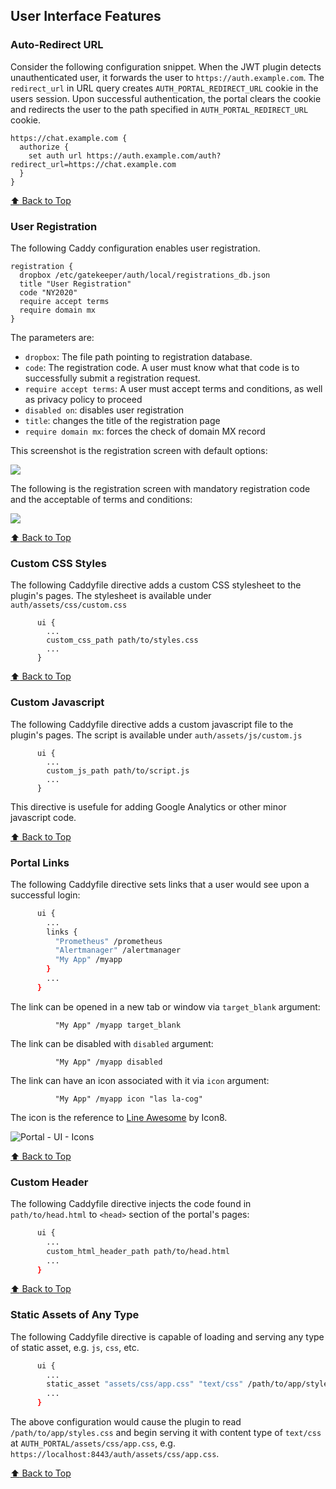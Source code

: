
## User Interface Features

### Auto-Redirect URL

Consider the following configuration snippet. When the JWT plugin detects
unauthenticated user, it forwards the user to `https://auth.example.com`.
The `redirect_url` in URL query creates `AUTH_PORTAL_REDIRECT_URL` cookie
in the users session. Upon successful authentication, the portal
clears the cookie and redirects the user to the path specified in
`AUTH_PORTAL_REDIRECT_URL` cookie.

```
https://chat.example.com {
  authorize {
    set auth url https://auth.example.com/auth?redirect_url=https://chat.example.com
  }
}
```

[:arrow_up: Back to Top](#table-of-contents)

### User Registration

The following Caddy configuration enables user registration.

```
registration {
  dropbox /etc/gatekeeper/auth/local/registrations_db.json
  title "User Registration"
  code "NY2020"
  require accept terms
  require domain mx
}
```

The parameters are:

* `dropbox`: The file path pointing to registration database.
* `code`: The registration code. A user must know what that code is to
  successfully submit a registration request.
* `require accept terms`: A user must accept terms and conditions, as well
  as privacy policy to proceed
* `disabled on`: disables user registration
* `title`: changes the title of the registration page
* `require domain mx`: forces the check of domain MX record

This screenshot is the registration screen with default options:

<img src="https://raw.githubusercontent.com/greenpau/caddy-auth-portal/main/assets/docs/images/portal_registration_simple.png">

The following is the registration screen with mandatory registration
code and the acceptable of terms and conditions:

<img src="https://raw.githubusercontent.com/greenpau/caddy-auth-portal/main/assets/docs/images/portal_registration_terms_code.png">

[:arrow_up: Back to Top](#table-of-contents)

### Custom CSS Styles

The following Caddyfile directive adds a custom CSS stylesheet to the
plugin's pages. The stylesheet is available under `auth/assets/css/custom.css`

```
      ui {
        ...
        custom_css_path path/to/styles.css
        ...
      }
```

[:arrow_up: Back to Top](#table-of-contents)

### Custom Javascript

The following Caddyfile directive adds a custom javascript file to the
plugin's pages. The script is available under `auth/assets/js/custom.js`

```
      ui {
        ...
        custom_js_path path/to/script.js
        ...
      }
```

This directive is usefule for adding Google Analytics or other
minor javascript code.

[:arrow_up: Back to Top](#table-of-contents)

### Portal Links

The following Caddyfile directive sets links that a user would see
upon a successful login:

```bash
      ui {
        ...
        links {
          "Prometheus" /prometheus
          "Alertmanager" /alertmanager
          "My App" /myapp
        }
        ...
      }
```

The link can be opened in a new tab or window via `target_blank` argument:

```
          "My App" /myapp target_blank
```

The link can be disabled with `disabled` argument:

```
          "My App" /myapp disabled
```

The link can have an icon associated with it via `icon` argument:

```
          "My App" /myapp icon "las la-cog"
```

The icon is the reference to [Line Awesome](https://icons8.com/line-awesome) by Icon8.

![Portal - UI - Icons](./assets/docs/images/portal_ui_icons.png)

[:arrow_up: Back to Top](#table-of-contents)

### Custom Header

The following Caddyfile directive injects the code found in `path/to/head.html`
to `<head>` section of the portal's pages:

```bash
      ui {
        ...
        custom_html_header_path path/to/head.html
        ...
      }
```

[:arrow_up: Back to Top](#table-of-contents)

### Static Assets of Any Type

The following Caddyfile directive is capable of loading and serving any type of static
asset, e.g. `js`, `css`, etc.

```bash
      ui {
        ...
        static_asset "assets/css/app.css" "text/css" /path/to/app/styles.css
        ...
      }
```

The above configuration would cause the plugin to read `/path/to/app/styles.css`
and begin serving it with content type of `text/css`  at
`AUTH_PORTAL/assets/css/app.css`, e.g. `https://localhost:8443/auth/assets/css/app.css`.

[:arrow_up: Back to Top](#table-of-contents)

<!--- end of section -->
